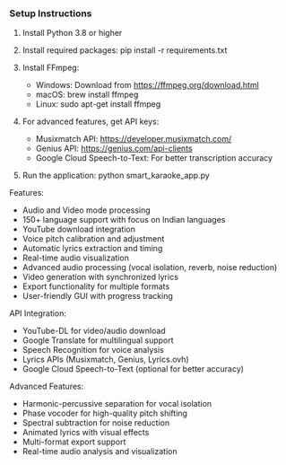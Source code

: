 ### Setup Instructions

1. Install Python 3.8 or higher
2. Install required packages:
   pip install -r requirements.txt

3. Install FFmpeg:
   - Windows: Download from https://ffmpeg.org/download.html
   - macOS: brew install ffmpeg
   - Linux: sudo apt-get install ffmpeg

4. For advanced features, get API keys:
   - Musixmatch API: https://developer.musixmatch.com/
   - Genius API: https://genius.com/api-clients
   - Google Cloud Speech-to-Text: For better transcription accuracy

5. Run the application:
   python smart_karaoke_app.py

Features:
- Audio and Video mode processing
- 150+ language support with focus on Indian languages
- YouTube download integration
- Voice pitch calibration and adjustment
- Automatic lyrics extraction and timing
- Real-time audio visualization
- Advanced audio processing (vocal isolation, reverb, noise reduction)
- Video generation with synchronized lyrics
- Export functionality for multiple formats
- User-friendly GUI with progress tracking

API Integration:
- YouTube-DL for video/audio download
- Google Translate for multilingual support
- Speech Recognition for voice analysis
- Lyrics APIs (Musixmatch, Genius, Lyrics.ovh)
- Google Cloud Speech-to-Text (optional for better accuracy)

Advanced Features:
- Harmonic-percussive separation for vocal isolation
- Phase vocoder for high-quality pitch shifting
- Spectral subtraction for noise reduction
- Animated lyrics with visual effects
- Multi-format export support
- Real-time audio analysis and visualization
